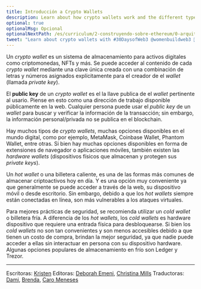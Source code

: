 ```yaml
---
title: Introducción a Crypto Wallets
description: Learn about how crypto wallets work and the different types of crypto wallets.
optional: true
optionalMsg: Opcional
optionalNextPath: /es/curriculum/2-construyendo-sobre-ethereum/0-arquitectura-cliente-servidor
tweet: "Learn about crypto wallets with #30DaysofWeb3 @womenbuildweb3 🔐"
---
```


Un _crypto wallet_ es un sistema de almacenamiento para activos digitales como criptomonedas, NFTs y más. Se puede acceder al contenido de cada _crypto wallet_ mediante una clave única creada con una combinación de letras y números asignados explícitamente para el creador de el _wallet_ (llamada _private key_).

El **public key** de un _crypto wallet_ es el la llave publica de el _wallet_ pertinente al usario. Piense en esto como una dirección de trabajo disponible públicamente en la web. Cualquier persona puede usar el _public key_ de un _wallet_ para buscar y verificar la información de la transacción; sin embargo, la información personal/privada no se publica en el blockchain.

Hay muchos tipos de _crypto wallets_, muchas opciones disponibles en el mundo digital, como por ejemplo, MetaMask, Coinbase Wallet, Phantom Wallet, entre otras. Si bien hay muchas opciones disponibles en forma de extensiones de navegador o aplicaciones móviles, también existen las _hardware wallets_ (dispositivos físicos que almacenan y protegen sus _private keys_).

Un _hot wallet_ o una billetera caliente, es una de las formas más comunes de almacenar criptoactivos hoy en día. Y es una opción muy conveniente ya que generalmente se puede acceder a través de la web, su dispositivo móvil o desde escritorio. Sin embargo, debido a que los _hot wallets_ siempre están conectadas en línea, son más vulnerables a los ataques virtuales.

Para mejores prácticas de seguridad, se recomienda utilizar un _cold wallet_ o billetera fría. A diferencia de los _hot wallets_, los _cold wallets_ es hardware dispositivo que requiere una entrada física para desbloquearse. Si bien los _cold wallets_ no son tan convenientes y son menos accesibles debido a que tienen un costo de compra, brindan la mejor seguridad, ya que nadie puede acceder a ellas sin interactuar en persona con su dispositivo hardware. Algunas opciones populares de almacenamiento en frío son Ledger y Trezor.

---

Escritoras: [Kristen](https://twitter.com/CuddleofDeath)
Editoras: [Deborah Emeni](https://twitter.com/_emeni_deborah), [Christina Mills](https://twitter.com/bombayonchain)
Traductoras: [Dami](https://twitter.com/dakitidami), [Brenda](https://twitter.com/engineerbrenda), [Caro Meneses](https://twitter.com/carmedinat)
